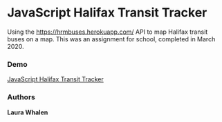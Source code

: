 # JavaScript Halifax Transit Tracker

Using the https://hrmbuses.herokuapp.com/ API to map Halifax transit buses on a map. This was an assignment for school, completed in March 2020.

### Demo

[JavaScript Halifax Transit Tracker](http://whalenmlaura.com/hrm-buses/index.html)

### Authors

**Laura Whalen**
